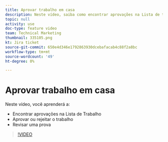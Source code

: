```yaml
---
title: Aprovar trabalho em casa
description: Neste vídeo, saiba como encontrar aprovações na Lista de trabalho, aprovar ou rejeitar o trabalho e revisar uma prova.
topic: null
activity: use
doc-type: feature video
team: Technical Marketing
thumbnail: 335105.png
kt: Jira ticket
source-git-commit: 650e4d346e1792863930dcebafacab4c88f2a8bc
workflow-type: tm+mt
source-wordcount: '49'
ht-degree: 0%

---
```


# Aprovar trabalho em casa

Neste vídeo, você aprenderá a:

* Encontrar aprovações na Lista de Trabalho
* Aprovar ou rejeitar o trabalho
* Revisar uma prova

>[!VIDEO](https://video.tv.adobe.com/v/335105/?quality=12&learn=on)
